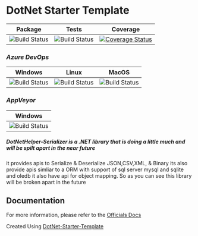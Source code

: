 # DotNet Starter Template


| Package  | Tests | Coverage |
| :-----:  | :---: | :------: |
| ![Build Status][nuget-downloads]  | ![Build Status][tests]  | [![Coverage Status](https://coveralls.io/repos/github/TheMofaDe/DotNetHelper-Serializer/badge.svg)](https://coveralls.io/github/TheMofaDe/DotNetHelper-Serializer) |

### *Azure DevOps*
| Windows | Linux | MacOS |
| :-----: | :-----: | :---: | 
| ![Build Status][azure-windows]  | ![Build Status][azure-linux]  | ![Build Status][azure-macOS] 

### *AppVeyor*
| Windows |
| :-----: | 
| ![Build Status][appveyor-windows]


#####  DotNetHelper-Serializer is a .NET library that is doing a little much and will be spilt apart in the near future
it provides apis to Serialize & Deserialize JSON,CSV,XML, & Binary its also provide apis simliar to a ORM with support of sql server
mysql and sqlite and oledb it also have api for object mapping. So as you can see this library will be broken apart in the future





## Documentation
For more information, please refer to the [Officials Docs][2]

Created Using [DotNet-Starter-Template](http://themofade.github.io/DotNet-Starter-Template) 


<!-- Links. -->

[1]:  https://gist.github.com/davidfowl/ed7564297c61fe9ab814
[2]: http://themofade.github.io/DotNetHelper-Serializer

[Cake]: https://gist.github.com/davidfowl/ed7564297c61fe9ab814
[Azure DevOps]: https://gist.github.com/davidfowl/ed7564297c61fe9ab814
[AppVeyor]: https://gist.github.com/davidfowl/ed7564297c61fe9ab814
[GitVersion]: https://gitversion.readthedocs.io/en/latest/
[Nuget]: https://gist.github.com/davidfowl/ed7564297c61fe9ab814
[Chocolately]: https://gist.github.com/davidfowl/ed7564297c61fe9ab814
[WiX]: http://wixtoolset.org/
[DocFx]: https://dotnet.github.io/docfx/



<!-- BADGES. -->

[nuget-downloads]: https://img.shields.io/nuget/dt/DotNetHelper-Serializer.svg?style=flat-square
[tests]: https://img.shields.io/appveyor/tests/themofade/DotNetHelper-Serializer.svg?style=flat-square
[coverage-status]: https://dev.azure.com/Josephmcnealjr0013/DotNetHelper-Serializer/_apis/build/status/TheMofaDe.DotNetHelper-Serializer?branchName=master&jobName=Windows

[azure-windows]: https://dev.azure.com/Josephmcnealjr0013/DotNetHelper-Serializer/_apis/build/status/TheMofaDe.DotNetHelper-Serializer?branchName=master&jobName=Windows
[azure-linux]: https://dev.azure.com/Josephmcnealjr0013/DotNetHelper-Serializer/_apis/build/status/TheMofaDe.DotNetHelper-Serializer?branchName=master&jobName=Linux
[azure-macOS]: https://dev.azure.com/Josephmcnealjr0013/DotNetHelper-Serializer/_apis/build/status/TheMofaDe.DotNetHelper-Serializer?branchName=master&jobName=macOS

[appveyor-windows]: https://ci.appveyor.com/project/TheMofaDe/DotNetHelper-Serializer/branch/master

